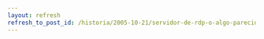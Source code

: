 ```yaml
---
layout: refresh
refresh_to_post_id: /historia/2005-10-21/servidor-de-rdp-o-algo-parecido-para-gnu-linux
---
```

